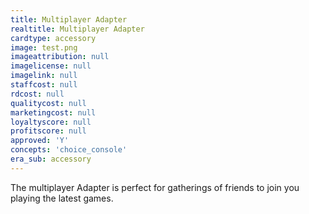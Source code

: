 ```yaml
---
title: Multiplayer Adapter
realtitle: Multiplayer Adapter
cardtype: accessory
image: test.png
imageattribution: null
imagelicense: null
imagelink: null
staffcost: null
rdcost: null
qualitycost: null
marketingcost: null
loyaltyscore: null
profitscore: null
approved: 'Y'
concepts: 'choice_console'
era_sub: accessory
---
```


The multiplayer Adapter is perfect for gatherings of friends to join you playing the latest games.
